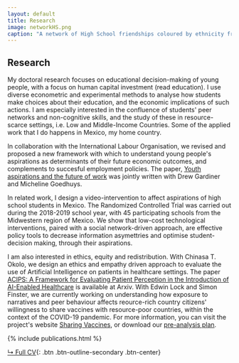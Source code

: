 ```yaml
---
layout: default
title: Research
image: networkHS.png
caption: "A network of High School friendships coloured by ethnicity from the book 'Social and Economic Networks' by Matthew Jackson."
---
```


## Research
My doctoral research  focuses on educational decision-making of young people, with a focus 
on human capital investment (read education). I use diverse econometric and experimental 
methods to analyse how students make choices about their education, and the economic implications 
of such actions. I am especially interested in the confluence of students' peer networks 
and non-cognitive skills, and the study of these in resource-scarce settings, i.e. Low and Middle-Income Countries. 
Some of the applied work that I do happens in Mexico, my home country.

In collaboration with the International Labour Organisation, we revised and proposed
a new framework with which to understand young people's aspirations as 
determinants of their future economic outcomes, and complements to succesful employment policies.
The paper, [Youth aspirations and the future of work](https://www.ilo.org/employment/Whatwedo/Publications/WCMS_790120/lang--en/index.htm)
was jointly written with Drew Gardiner and Micheline Goedhuys. 

In related work, I design a video-intervention to affect aspirations of high school 
students in Mexico. The Randomized Controlled Trial was carried out during the 2018-2019
school year, with 45 participating schools from the Midwestern region of Mexico. We show that
low-cost technological interventions, paired with a social network-driven approach, are 
effective policy tools to decrease information asymettries and optimise 
student-decision making, through their aspirations. 

I am also interested in ethics, equity and redistribution. With Chinasa T. Okolo, we design
an ethics and empathy driven approach to evaluate the use of Artificial Intelligence on patients
in healthcare settings. The paper [ACIPS: A Framework for Evaluating Patient Perception in the Introduction of AI-Enabled Healthcare](https://arxiv.org/abs/2111.04456)
is available at Arxiv. With Edwin Lock and Simon Finster, we are currently working on understanding
how exposure to narratives and peer behaviour affects reource-rich country citizens' willingness to
share vaccines with resource-poor countries, within the context of the COVID-19 pandemic. For more information, you can visit the project's website
[Sharing Vaccines](https://www.sharing-vaccines.org/), or download our [pre-analysis plan](https://doi.org/10.1257/rct.8422-1.0).


{% include publications.html %}

[↳ Full CV](assets/files/cvmichelle.pdf){: .btn .btn-outline-secondary .btn-center}
